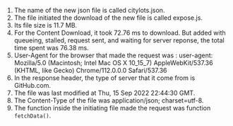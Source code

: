 1. The name of the new json file is called citylots.json.
2. The file initiated the download of the new file is called expose.js.
3. Its file size is 11.7 MB.
4. For the Content Download, it took 72.76 ms to download. But added with queueing, stalled, request sent, and waiting for server
reponse, the total time spent was 76.38 ms. 
5. User-Agent for the browser that made the request was : user-agent: Mozilla/5.0 (Macintosh; Intel Mac OS X 10_15_7) AppleWebKit/537.36 (KHTML, like Gecko) Chrome/112.0.0.0 Safari/537.36
6. In the response header, the type of server that it come from is GitHub.com.
7. The file was last modified at Thu, 15 Sep 2022 22:44:30 GMT.
8. The Content-Type of the file was application/json; charset=utf-8.
9. The function inside the initiating file made the request was function `fetchData()`.
